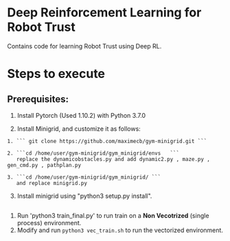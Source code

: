 
# Deep Reinforcement Learning for Robot Trust

Contains code for learning Robot Trust using Deep RL.

# Steps to execute
## Prerequisites:

  1. Install Pytorch (Used 1.10.2) with Python 3.7.0

  2. Install Minigrid, and customize it as follows:
  
    1. ``` git clone https://github.com/maximecb/gym-minigrid.git ```

    2. ```cd /home/user/gym-minigrid/gym_minigrid/envs   ``` 
       replace the dynamicobstacles.py and add dynamic2.py , maze.py , gen_cmd.py , pathplan.py

    3. ```cd /home/user/gym-minigrid/gym_minigrid/ ``` 
       and replace minigrid.py
  
  3. Install minigrid using "python3 setup.py install".
##
  1. Run 'python3 train_final.py' to run train on a **Non Vecotrized** (single process) environment.
  2. Modify and run ``python3 vec_train.sh`` to run the vectorized environment.
